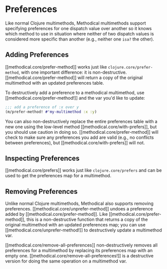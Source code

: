 # Preferences

Like normal Clojure multimethods, Methodical multimethods support specifying preferences for one dispatch value over
another so it knows which method to use in situation where neither of two dispatch values is considered more specific
than another (e.g., neither one `isa?` the other).

## Adding Preferences

[[methodical.core/prefer-method]] works just like `clojure.core/prefer-method`, with one important difference: it is
non-destructive. [[methodical.core/prefer-method]] will return a copy of the original multimethod with an updated
preferences table.

To destructively add a preference to a methodical multimethod, use [[methodical.core/prefer-method!]] and the var
you'd like to update:

```clj
;;; add a preference of :x over y
(m/prefer-method! #'my-multimethod :x :y)
```

You can also non-destructively replace the entire preferences table with a new one using the low-level method
[[methodical.core/with-prefers]], but you should use caution in doing so. [[methodical.core/prefer-method]] will check
to make sure any preferences you add are valid (e.g., no conflicts between preferences), but
[[methodical.core/with-prefers]] will not.

## Inspecting Preferences

[[methodical.core/prefers]] works just like `clojure.core/prefers` and can be used to get the preferences map for a
multimethod.

## Removing Preferences

Unlike normal Clojure multimethods, Methodical also supports removing preferences. [[methodical.core/unprefer-method]]
undoes a preference added by [[methodical.core/prefer-method]]. Like [[methodical.core/prefer-method]], this is a
non-destructive function that returns a copy of the original multimethod with an updated preferences map; you can use
[[methodical.core/unprefer-method!]] to destructively update a multimethod var.

[[methodical.core/remove-all-preferences]] non-destructively removes all preferences for a multimethod by replacing
its preferences map with an empty one. [[methodical.core/remove-all-preferences!]] is a destructive version for doing
the same operation on a multimethod var.

